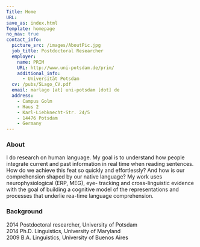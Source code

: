 ```yaml
---
Title: Home
URL:
save_as: index.html
Template: homepage
no_nav: true
contact_info:
  picture_src: /images/AboutPic.jpg
  job_title: Postdoctoral Researcher
  employer:
    name: PRIM
    URL: http://www.uni-potsdam.de/prim/
    additional_info:
      - Universität Potsdam
  cv: /pubs/SLago_CV.pdf
  email: marlago [at] uni-potsdam [dot] de
  address:
    - Campus Golm
    - Haus 2
    - Karl-Liebknecht-Str. 24/5
    - 14476 Potsdam
    - Germany
---
```


### About
I  do  research  on  human  language.  My  goal  is  to
understand  how  people  integrate  current
and  past  information in real time  when  reading  sentences.  How
do  we  achieve  this  feat  so  quickly  and  effortlessly?
And how is our comprehension shaped by our native
language?
My  work  uses  neurophysiological  (ERP,  MEG),  eye-
tracking and cross-linguistic evidence with the goal of
building  a  cognitive  model  of  the  representations  and
processes that underlie rea-time language
comprehension.


### Background
2014 Postdoctoral researcher, University of Potsdam  
2014 Ph.D. Linguistics, University of Maryland  
2009 B.A. Linguistics, University of Buenos Aires  

